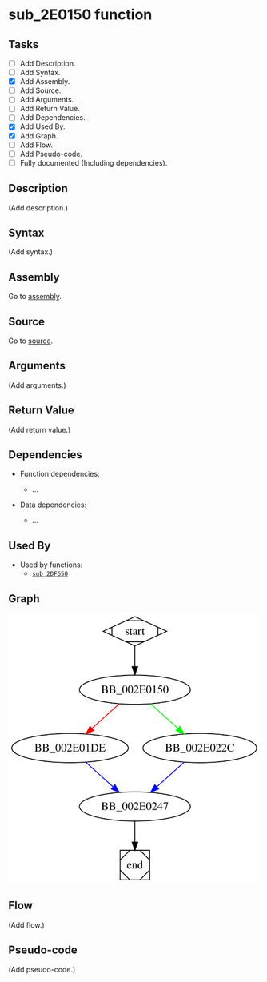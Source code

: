 # sub_2E0150 function

## Tasks

- [ ] Add Description.
- [ ] Add Syntax.
- [X] Add Assembly.
- [ ] Add Source.
- [ ] Add Arguments.
- [ ] Add Return Value.
- [ ] Add Dependencies.
- [X] Add Used By.
- [X] Add Graph.
- [ ] Add Flow.
- [ ] Add Pseudo-code.
- [ ] Fully documented (Including dependencies).

## Description

(Add description.)

## Syntax

(Add syntax.)

## Assembly

Go to [assembly](../asm/sub_2E0150.asm).

## Source

Go to [source](../cc/sub_2E0150.cc).

## Arguments

(Add arguments.)

## Return Value

(Add return value.)

## Dependencies

* Function dependencies:
  * ...

* Data dependencies:
  * ...


## Used By

* Used by functions:
  * [`sub_2DF650`](sub_2DF650.md)

## Graph

![sub_2E0150 Graph](../svg/sub_2E0150.svg "sub_2E0150 Graph")

## Flow

(Add flow.)

## Pseudo-code

(Add pseudo-code.)


